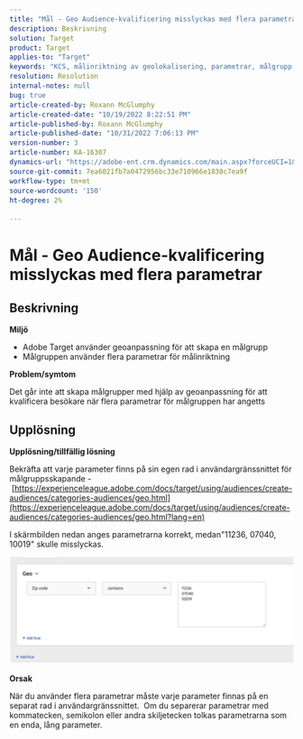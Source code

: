 ```yaml
---
title: "Mål - Geo Audience-kvalificering misslyckas med flera parametrar"
description: Beskrivning
solution: Target
product: Target
applies-to: "Target"
keywords: "KCS, målinriktning av geolokalisering, parametrar, målgrupp, kvalifikationer"
resolution: Resolution
internal-notes: null
bug: true
article-created-by: Roxann McGlumphy
article-created-date: "10/19/2022 8:22:51 PM"
article-published-by: Roxann McGlumphy
article-published-date: "10/31/2022 7:06:13 PM"
version-number: 3
article-number: KA-16307
dynamics-url: "https://adobe-ent.crm.dynamics.com/main.aspx?forceUCI=1&pagetype=entityrecord&etn=knowledgearticle&id=1c1274c8-eb4f-ed11-bba2-00224808679b"
source-git-commit: 7ea6021fb7a0472956bc33e710966e1838c7ea9f
workflow-type: tm+mt
source-wordcount: '150'
ht-degree: 2%

---
```


# Mål - Geo Audience-kvalificering misslyckas med flera parametrar

## Beskrivning


<b>Miljö</b>

- Adobe Target använder geoanpassning för att skapa en målgrupp
- Målgruppen använder flera parametrar för målinriktning


<b>Problem/symtom</b>

Det går inte att skapa målgrupper med hjälp av geoanpassning för att kvalificera besökare när flera parametrar för målgruppen har angetts




## Upplösning


<b>Upplösning/tillfällig lösning</b>

Bekräfta att varje parameter finns på sin egen rad i användargränssnittet för målgruppsskapande - [https://experienceleague.adobe.com/docs/target/using/audiences/create-audiences/categories-audiences/geo.html](https://experienceleague.adobe.com/docs/target/using/audiences/create-audiences/categories-audiences/geo.html?lang=en)

I skärmbilden nedan anges parametrarna korrekt, medan&quot;11236, 07040, 10019&quot; skulle misslyckas.

![](assets/e6a271f9-4e59-ed11-9561-6045bd006e5a.png)

<b>Orsak</b>

När du använder flera parametrar måste varje parameter finnas på en separat rad i användargränssnittet.  Om du separerar parametrar med kommatecken, semikolon eller andra skiljetecken tolkas parametrarna som en enda, lång parameter.
